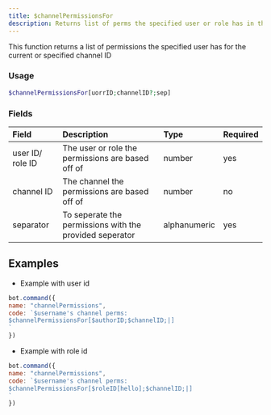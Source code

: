 ```yaml
---
title: $channelPermissionsFor
description: Returns list of perms the specified user or role has in the channel
---
```


This function returns a list of permissions the specified user has for the current or specified channel ID

### Usage 
```php
$channelPermissionsFor[uorrID;channelID?;sep]
```

### Fields

| Field | Description | Type | Required |
| :--- | :--- | :--- | :--- |
| user ID/ role ID | The user or role the permissions are based off of | number | yes |
| channel ID | The channel the permissions are based off of | number | no |
| separator | To seperate the permissions with the provided seperator | alphanumeric | yes |

## Examples

- Example with user id

```javascript
bot.command({
name: "channelPermissions",
code: `$username's channel perms:
$channelPermissionsFor[$authorID;$channelID;|]
`
})
```
- Example with role id

```javascript
bot.command({
name: "channelPermissions",
code: `$username's channel perms:
$channelPermissionsFor[$roleID[hello];$channelID;|]
`
})
```
